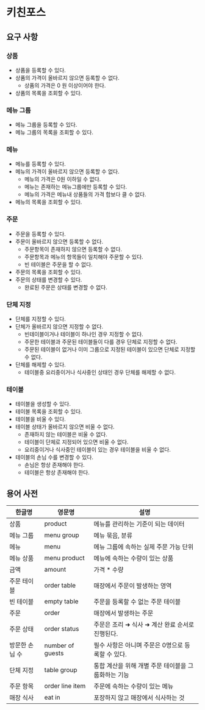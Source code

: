 # 키친포스

## 요구 사항

### 상품

* 상품을 등록할 수 있다.
* 상품의 가격이 올바르지 않으면 등록할 수 없다.
    * 상품의 가격은 0 원 이상이어야 한다.
* 상품의 목록을 조회할 수 있다.

### 메뉴 그룹

* 메뉴 그룹을 등록할 수 있다.
* 메뉴 그룹의 목록을 조회할 수 있다.

### 메뉴

* 메뉴를 등록할 수 있다.
* 메뉴의 가격이 올바르지 않으면 등록할 수 없다.
    * 메뉴의 가격은 0원 이하일 수 없다.
    * 메뉴는 존재하는 메뉴그룹에만 등록할 수 있다.
    * 메뉴의 가격은 메뉴내 상품들의 가격 합보다 클 수 없다.
* 메뉴의 목록을 조회할 수 있다.

### 주문

* 주문을 등록할 수 있다.
* 주문이 올바르지 않으면 등록할 수 없다.
    * 주문항목이 존재하지 않으면 등록할 수 없다.
    * 주문항목과 메뉴의 항목들이 일치해야 주문할 수 있다.
    * 빈 테이블은 주문을 할 수 없다.
* 주문의 목록을 조회할 수 있다.
* 주문의 상태를 변경할 수 있다.
    * 완료된 주문은 상태를 변경할 수 없다.

### 단체 지정
* 단체를 지정할 수 있다.
* 단체가 올바르지 않으면 지정할 수 없다.
    * 빈테이블이거나 테이블이 하나인 경우 지정할 수 없다.
    * 주문한 테이블과 주문된 테이블들이 다를 경우 단체로 지정할 수 없다.
    * 주문된 테이블이 없거나 이미 그룹으로 지정된 테이블이 있으면 단체로 지정할 수 없다.
* 단체를 해제할 수 있다.
    * 테이블중 요리중이거나 식사중인 상태인 경우 단체를 해제할 수 없다.

### 테이블
* 테이블을 생성할 수 있다.
* 테이블 목록을 조회할 수 있다.
* 테이블을 비울 수 있다.
* 테이블 상태가 올바르지 않으면 비울 수 없다.
    * 존재하지 않는 테이블은 비울 수 없다.
    * 테이블이 단체로 지정되어 있으면 비울 수 없다.
    * 요리중이거나 식사중인 테이블이 있는 경우 테이블을 비울 수 없다.
* 테이블의 손님 수를 변경할 수 있다.
    * 손님은 항상 존재해야 한다.
    * 테이블은 항상 존재해야 한다.

## 용어 사전

| 한글명 | 영문명 | 설명 |
| --- | --- | --- |
| 상품 | product | 메뉴를 관리하는 기준이 되는 데이터 |
| 메뉴 그룹 | menu group | 메뉴 묶음, 분류 |
| 메뉴 | menu | 메뉴 그룹에 속하는 실제 주문 가능 단위 |
| 메뉴 상품 | menu product | 메뉴에 속하는 수량이 있는 상품 |
| 금액 | amount | 가격 * 수량 |
| 주문 테이블 | order table | 매장에서 주문이 발생하는 영역 |
| 빈 테이블 | empty table | 주문을 등록할 수 없는 주문 테이블 |
| 주문 | order | 매장에서 발생하는 주문 |
| 주문 상태 | order status | 주문은 조리 ➜ 식사 ➜ 계산 완료 순서로 진행된다. |
| 방문한 손님 수 | number of guests | 필수 사항은 아니며 주문은 0명으로 등록할 수 있다. |
| 단체 지정 | table group | 통합 계산을 위해 개별 주문 테이블을 그룹화하는 기능 |
| 주문 항목 | order line item | 주문에 속하는 수량이 있는 메뉴 |
| 매장 식사 | eat in | 포장하지 않고 매장에서 식사하는 것 |
